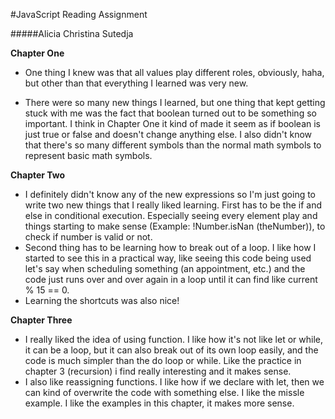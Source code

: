 #JavaScript Reading Assignment

#####Alicia Christina Sutedja

**Chapter One**

* One thing I knew was that all values play different roles, obviously, haha, but other than that everything I learned was very new.

* There were so many new things I learned, but one thing that kept getting stuck with me was the fact that boolean turned out to be something so important. I think in Chapter One it kind of made it seem as if boolean is just true or false and doesn't change anything else. I also didn't know that there's so many different symbols than the normal math symbols to represent basic math symbols.

**Chapter Two**

* I definitely didn't know any of the new expressions so I'm just going to write two new things that I really liked learning. First has to be the if and else in conditional execution. Especially seeing every element play and things starting to make sense (Example: !Number.isNan (theNumber)), to check if number is valid or not.
* Second thing has to be learning how to break out of a loop. I like how I started to see this in a practical way, like seeing this code being used let's say when scheduling something (an appointment, etc.) and the code just runs over and over again in a loop until it can find like current % 15 == 0.
* Learning the shortcuts was also nice!

**Chapter Three**

* I really liked the idea of using function. I like how it's not like let or while, it can be a loop, but it can also break out of its own loop easily, and the code is much simpler than the do loop or while. Like the practice in chapter 3 (recursion) i find really interesting and it makes sense.
* I also like reassigning functions. I like how if we declare with let, then we can kind of overwrite the code with something else. I like the missle example. I like the examples in this chapter, it makes more sense.
